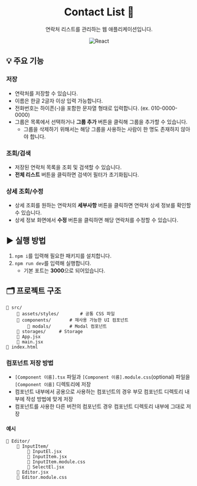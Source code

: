 <div align="center">

# Contact List 📖

연락처 리스트를 관리하는 웹 애플리케이션입니다.

![React](https://img.shields.io/badge/React-ffffff?style=flat-square&logo=react&logoColor=ffffff&labelColor=61dafb&color=61dafb)

</div>

## 💡 주요 기능

### 저장

- 연락처를 저장할 수 있습니다.
- 이름은 한글 2글자 이상 입력 가능합니다.
- 전화번호는 하이픈(-)을 포함한 문자열 형태로 입력합니다. (ex. 010-0000-0000)
- 그룹은 목록에서 선택하거나 **그룹 추가** 버튼을 클릭해 그룹을 추가할 수 있습니다.
  - 그룹을 삭제하기 위해서는 해당 그룹을 사용하는 사람이 한 명도 존재하지 않아야 합니다.

### 조회/검색

- 저장된 연락처 목록을 조회 및 검색할 수 있습니다.
- **전체 리스트** 버튼을 클릭하면 검색어 필터가 초기화됩니다.

### 상세 조회/수정

- 상세 조회를 원하는 연락처의 **세부사항** 버튼을 클릭하면 연락처 상세 정보를 확인할 수 있습니다.
- 상세 정보 화면에서 **수정** 버튼을 클릭하면 해당 연락처를 수정할 수 있습니다.

## ▶️ 실행 방법

1. `npm i`를 입력해 필요한 패키지를 설치합니다.
2. `npm run dev`를 입력해 실행합니다.
   - 기본 포트는 **3000**으로 되어있습니다.

## 🗂️ 프로젝트 구조

```
📁 src/
    📁 assets/styles/		# 공통 CSS 파일
    📁 components/		# 재사용 가능한 UI 컴포넌트
        📁 modals/		# Modal 컴포넌트
    📁 storages/		# Storage
    📜 App.jsx
    📜 main.jsx
📜 index.html
```

### 컴포넌트 저장 방법

- `[Component 이름].tsx` 파일과 `[Component 이름].module.css`(optional) 파일을 `[Component 이름]` 디렉토리에 저장
- 컴포넌트 내부에서 공용으로 사용하는 컴포넌트의 경우 부모 컴포넌트 디렉토리 내부에 작성 방법에 맞게 저장
- 컴포넌트를 사용한 다른 버전의 컴포넌트 경우 컴포넌트 디렉토리 내부에 그대로 저장

#### 예시

```
📁 Editor/
    📁 InputItem/
        📜 InputEl.jsx
        📜 InputItem.jsx
        📜 InputItem.module.css
        📜 SelectEl.jsx
    📜 Editor.jsx
    📜 Editor.module.css
```
